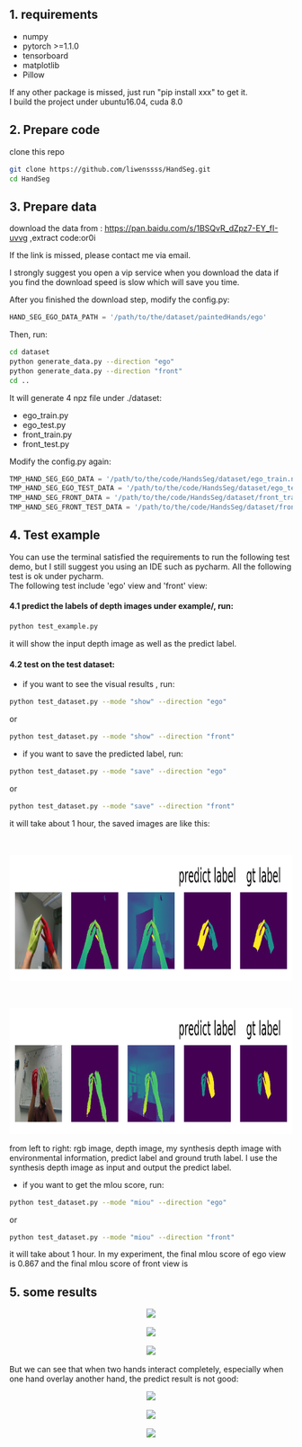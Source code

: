 ## 1. requirements

- numpy
- pytorch >=1.1.0
- tensorboard
- matplotlib
- Pillow  
 
If any other package is missed, just run "pip install xxx" to get it.  
I build the project under ubuntu16.04, cuda 8.0

## 2. Prepare code

clone this repo 

```bash
git clone https://github.com/liwenssss/HandSeg.git
cd HandSeg
```

## 3. Prepare data

download the data from : https://pan.baidu.com/s/1BSQvR_dZpz7-EY_fI-uvvg ,extract code:or0i

If the link is missed, please contact me via email.  

I strongly suggest you open a vip service when you download the data if you find the download speed is slow which will save you time.  

After you finished the download step, modify the config.py:

```python
HAND_SEG_EGO_DATA_PATH = '/path/to/the/dataset/paintedHands/ego'
```

Then, run:

```bash
cd dataset
python generate_data.py --direction "ego"
python generate_data.py --direction "front"
cd ..
```

It will generate 4 npz file under ./dataset:
- ego_train.py
- ego_test.py
- front_train.py
- front_test.py  
  

Modify the config.py again:  

```python
TMP_HAND_SEG_EGO_DATA = '/path/to/the/code/HandsSeg/dataset/ego_train.npz'
TMP_HAND_SEG_EGO_TEST_DATA = '/path/to/the/code/HandsSeg/dataset/ego_test.npz'
TMP_HAND_SEG_FRONT_DATA = '/path/to/the/code/HandsSeg/dataset/front_train.npz'
TMP_HAND_SEG_FRONT_TEST_DATA = '/path/to/the/code/HandsSeg/dataset/front_test.npz'
```

## 4. Test example

You can use the terminal satisfied the requirements to run the following test demo, but I still suggest you using an IDE such as pycharm. All the following test is ok under pycharm.  
The following test include 'ego' view and 'front' view:

#### 4.1 predict the labels of depth images  under example/,  run:

```bash
python test_example.py
```

it will show the input depth image as well as the predict label.

#### 4.2 test on the test dataset:

- if you want to see the visual results , run:
```bash
python test_dataset.py --mode "show" --direction "ego"
```
or
```bash
python test_dataset.py --mode "show" --direction "front"
```

- if you want to save the predicted label, run:
```bash
python test_dataset.py --mode "save" --direction "ego"
```  
or
```bash
python test_dataset.py --mode "save" --direction "front"
```  
it will take about 1 hour, the saved images are like this:  
</br></br>
<p align="center">
    <img src="1.png", height="224">
</p>  
</br>
<p align="center">
    <img src="2.png", height="224">
</p> 
from left to right: rgb image, depth image, my synthesis depth image with environmental information, predict label and ground truth label.   
I use the synthesis depth image as input and output the predict label. 

- if you want to get the mIou score, run:

```bash
python test_dataset.py --mode "miou" --direction "ego"
```  
or
```bash
python test_dataset.py --mode "miou" --direction "front"
```  
it will take about 1 hour. In my experiment, the final mIou score
 of ego view is 0.867  and the final mIou score of front view is 


## 5. some results
<p align="center">
    <img src="./res2.gif", height="224">
</p>

<p align="center">
    <img src="./res3.gif", height="224">
</p>
<p align="center">
    <img src="./res7.gif", height="224">
</p>

But we can see that when two hands interact completely, especially when one hand
overlay another hand, the predict result is not good:
<p align="center">
    <img src="./res4.gif", height="224">
</p>
<p align="center">
    <img src="./res5.gif", height="224">
</p>
<p align="center">
    <img src="./res6.gif", height="224">
</p>